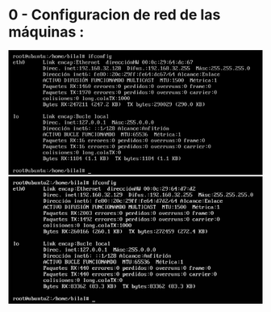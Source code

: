 # 0 - Configuracion de red de las máquinas :
![imagen0_1](https://github.com/bilalgr/swap1415/blob/master/practica2/Capture0_1.PNG)
![imagen0_1](https://github.com/bilalgr/swap1415/blob/master/practica2/Capture0_2.PNG)